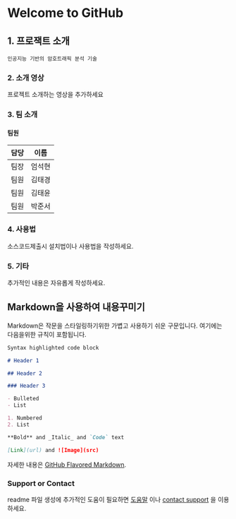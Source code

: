 # Welcome to GitHub

## 1. 프로잭트 소개

    인공지능 기반의 암호트래픽 분석 기술

### 2. 소개 영상

프로젝트 소개하는 영상을 추가하세요

### 3. 팀 소개

#### 팀원

| 담당 | 이름   |
| ---- | ------ |
| 팀장 | 엄석현 |
| 팀원 | 김태경 |
| 팀원 | 김태윤 |
| 팀원 | 박준서 |

### 4. 사용법

소스코드제출시 설치법이나 사용법을 작성하세요.

### 5. 기타

추가적인 내용은 자유롭게 작성하세요.

## Markdown을 사용하여 내용꾸미기

Markdown은 작문을 스타일링하기위한 가볍고 사용하기 쉬운 구문입니다. 여기에는 다음을위한 규칙이 포함됩니다.

```markdown
Syntax highlighted code block

# Header 1

## Header 2

### Header 3

- Bulleted
- List

1. Numbered
2. List

**Bold** and _Italic_ and `Code` text

[Link](url) and ![Image](src)
```

자세한 내용은 [GitHub Flavored Markdown](https://guides.github.com/features/mastering-markdown/).

### Support or Contact

readme 파일 생성에 추가적인 도움이 필요하면 [도움말](https://help.github.com/articles/about-readmes/) 이나 [contact support](https://github.com/contact) 을 이용하세요.
